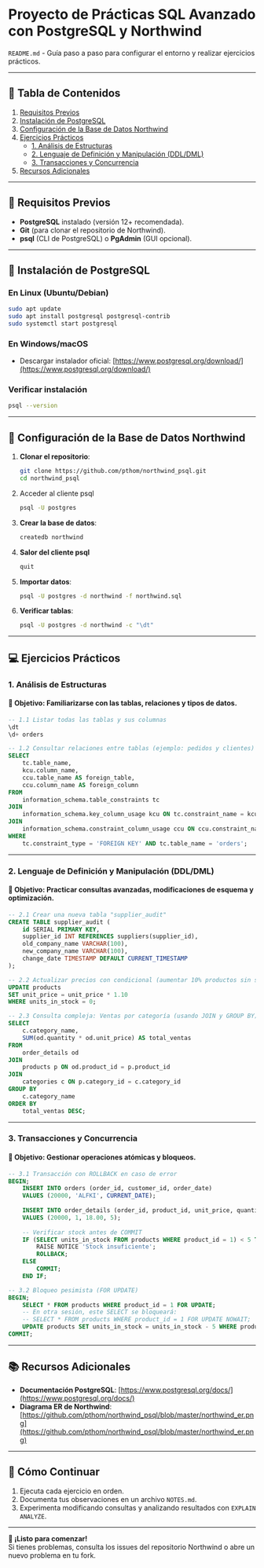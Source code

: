 # **Proyecto de Prácticas SQL Avanzado con PostgreSQL y Northwind**

`README.md` - Guía paso a paso para configurar el entorno y realizar ejercicios prácticos.

---

## **📌 Tabla de Contenidos**
1. [Requisitos Previos](#-requisitos-previos)
2. [Instalación de PostgreSQL](#-instalación-de-postgresql)
3. [Configuración de la Base de Datos Northwind](#-configuración-de-la-base-de-datos-northwind)
4. [Ejercicios Prácticos](#-ejercicios-prácticos)
   - [1. Análisis de Estructuras](#1-análisis-de-estructuras)
   - [2. Lenguaje de Definición y Manipulación (DDL/DML)](#2-lenguaje-de-definición-y-manipulación-ddl-dml)
   - [3. Transacciones y Concurrencia](#3-transacciones-y-concurrencia)
5. [Recursos Adicionales](#-recursos-adicionales)

---

## **🔧 Requisitos Previos**
- **PostgreSQL** instalado (versión 12+ recomendada).
- **Git** (para clonar el repositorio de Northwind).
- **psql** (CLI de PostgreSQL) o **PgAdmin** (GUI opcional).

---

## **🐘 Instalación de PostgreSQL**
### **En Linux (Ubuntu/Debian)**
```bash
sudo apt update
sudo apt install postgresql postgresql-contrib
sudo systemctl start postgresql
```

### **En Windows/macOS**
- Descargar instalador oficial: [https://www.postgresql.org/download/](https://www.postgresql.org/download/)

### **Verificar instalación**
```bash
psql --version
```

---

## **📂 Configuración de la Base de Datos Northwind**
1. **Clonar el repositorio**:
   ```bash
   git clone https://github.com/pthom/northwind_psql.git
   cd northwind_psql
   ```

2. Acceder al cliente psql
   ```bash
   psql -U postgres

3. **Crear la base de datos**:
   ```bash
   createdb northwind
   ```

4. **Salor del cliente psql**
   ```bash
   quit
   ```
5. **Importar datos**:
   ```bash
   psql -U postgres -d northwind -f northwind.sql
   ```

6. **Verificar tablas**:
   ```bash
   psql -U postgres -d northwind -c "\dt"
   ```

---

## **💻 Ejercicios Prácticos**

### **1. Análisis de Estructuras**
#### **📌 Objetivo**: Familiarizarse con las tablas, relaciones y tipos de datos.
```sql
-- 1.1 Listar todas las tablas y sus columnas
\dt
\d+ orders

-- 1.2 Consultar relaciones entre tablas (ejemplo: pedidos y clientes)
SELECT 
    tc.table_name, 
    kcu.column_name, 
    ccu.table_name AS foreign_table,
    ccu.column_name AS foreign_column
FROM 
    information_schema.table_constraints tc
JOIN 
    information_schema.key_column_usage kcu ON tc.constraint_name = kcu.constraint_name
JOIN 
    information_schema.constraint_column_usage ccu ON ccu.constraint_name = tc.constraint_name
WHERE 
    tc.constraint_type = 'FOREIGN KEY' AND tc.table_name = 'orders';
```

---

### **2. Lenguaje de Definición y Manipulación (DDL/DML)**
#### **📌 Objetivo**: Practicar consultas avanzadas, modificaciones de esquema y optimización.
```sql
-- 2.1 Crear una nueva tabla "supplier_audit"
CREATE TABLE supplier_audit (
    id SERIAL PRIMARY KEY,
    supplier_id INT REFERENCES suppliers(supplier_id),
    old_company_name VARCHAR(100),
    new_company_name VARCHAR(100),
    change_date TIMESTAMP DEFAULT CURRENT_TIMESTAMP
);

-- 2.2 Actualizar precios con condicional (aumentar 10% productos sin stock)
UPDATE products
SET unit_price = unit_price * 1.10
WHERE units_in_stock = 0;

-- 2.3 Consulta compleja: Ventas por categoría (usando JOIN y GROUP BY)
SELECT 
    c.category_name, 
    SUM(od.quantity * od.unit_price) AS total_ventas
FROM 
    order_details od
JOIN 
    products p ON od.product_id = p.product_id
JOIN 
    categories c ON p.category_id = c.category_id
GROUP BY 
    c.category_name
ORDER BY 
    total_ventas DESC;
```

---

### **3. Transacciones y Concurrencia**
#### **📌 Objetivo**: Gestionar operaciones atómicas y bloqueos.
```sql
-- 3.1 Transacción con ROLLBACK en caso de error
BEGIN;
    INSERT INTO orders (order_id, customer_id, order_date) 
    VALUES (20000, 'ALFKI', CURRENT_DATE);
    
    INSERT INTO order_details (order_id, product_id, unit_price, quantity)
    VALUES (20000, 1, 18.00, 5);
    
    -- Verificar stock antes de COMMIT
    IF (SELECT units_in_stock FROM products WHERE product_id = 1) < 5 THEN
        RAISE NOTICE 'Stock insuficiente';
        ROLLBACK;
    ELSE
        COMMIT;
    END IF;

-- 3.2 Bloqueo pesimista (FOR UPDATE)
BEGIN;
    SELECT * FROM products WHERE product_id = 1 FOR UPDATE;
    -- En otra sesión, este SELECT se bloqueará:
    -- SELECT * FROM products WHERE product_id = 1 FOR UPDATE NOWAIT;
    UPDATE products SET units_in_stock = units_in_stock - 5 WHERE product_id = 1;
COMMIT;
```

---

## **📚 Recursos Adicionales**
- **Documentación PostgreSQL**: [https://www.postgresql.org/docs/](https://www.postgresql.org/docs/)
- **Diagrama ER de Northwind**: [https://github.com/pthom/northwind_psql/blob/master/northwind_er.png](https://github.com/pthom/northwind_psql/blob/master/northwind_er.png)

---

## **🚀 Cómo Continuar**
1. Ejecuta cada ejercicio en orden.
2. Documenta tus observaciones en un archivo `NOTES.md`.
3. Experimenta modificando consultas y analizando resultados con `EXPLAIN ANALYZE`.

---

**🎯 ¡Listo para comenzar!**  
Si tienes problemas, consulta los issues del repositorio Northwind o abre un nuevo problema en tu fork.